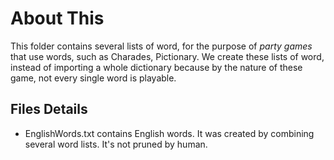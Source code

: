 # About This

This folder contains several lists of word, for the purpose of *party games* that use words,  such as Charades, Pictionary.
We create these lists of word, instead of importing a whole dictionary because by the nature of these game, not every single word is playable.


## Files Details

- EnglishWords.txt contains English words. It was created by combining several word lists. It's not pruned by human.